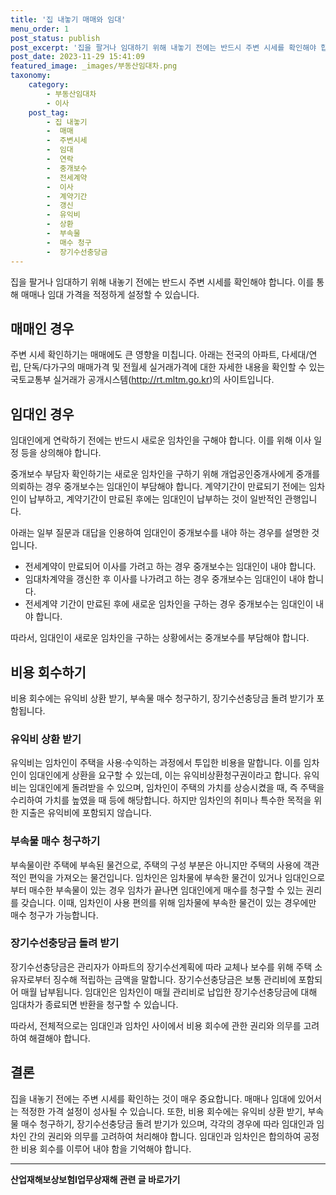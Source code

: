 ```yaml
---
title: '집 내놓기 매매와 임대'
menu_order: 1
post_status: publish
post_excerpt: '집을 팔거나 임대하기 위해 내놓기 전에는 반드시 주변 시세를 확인해야 합니다. 이를 통해 매매나 임대 가격을 적정하게 설정할 수 있습니다.'
post_date: 2023-11-29 15:41:09
featured_image: _images/부동산임대차.png
taxonomy:
    category:
        - 부동산임대차
        - 이사
    post_tag:
        - 집 내놓기
        -  매매
        -  주변시세
        -  임대
        -  연락
        -  중개보수
        -  전세계약
        -  이사
        -  계약기간
        -  갱신
        -  유익비
        -  상환
        -  부속물
        -  매수 청구
        -  장기수선충당금
---
```



집을 팔거나 임대하기 위해 내놓기 전에는 반드시 주변 시세를 확인해야 합니다. 이를 통해 매매나 임대 가격을 적정하게 설정할 수 있습니다.

## 매매인 경우

주변 시세 확인하기는 매매에도 큰 영향을 미칩니다. 아래는 전국의 아파트, 다세대/연립, 단독/다가구의 매매가격 및 전월세 실거래가격에 대한 자세한 내용을 확인할 수 있는 국토교통부 실거래가 공개시스템(http://rt.mltm.go.kr)의 사이트입니다.

## 임대인 경우

임대인에게 연락하기 전에는 반드시 새로운 임차인을 구해야 합니다. 이를 위해 이사 일정 등을 상의해야 합니다. 

중개보수 부담자 확인하기는 새로운 임차인을 구하기 위해 개업공인중개사에게 중개를 의뢰하는 경우 중개보수는 임대인이 부담해야 합니다. 계약기간이 만료되기 전에는 임차인이 납부하고, 계약기간이 만료된 후에는 임대인이 납부하는 것이 일반적인 관행입니다.

아래는 일부 질문과 대답을 인용하여 임대인이 중개보수를 내야 하는 경우를 설명한 것입니다.

- 전세계약이 만료되어 이사를 가려고 하는 경우 중개보수는 임대인이 내야 합니다.
- 임대차계약을 갱신한 후 이사를 나가려고 하는 경우 중개보수는 임대인이 내야 합니다.
- 전세계약 기간이 만료된 후에 새로운 임차인을 구하는 경우 중개보수는 임대인이 내야 합니다.

따라서, 임대인이 새로운 임차인을 구하는 상황에서는 중개보수를 부담해야 합니다.

## 비용 회수하기

비용 회수에는 유익비 상환 받기, 부속물 매수 청구하기, 장기수선충당금 돌려 받기가 포함됩니다.

### 유익비 상환 받기

유익비는 임차인이 주택을 사용·수익하는 과정에서 투입한 비용을 말합니다. 이를 임차인이 임대인에게 상환을 요구할 수 있는데, 이는 유익비상환청구권이라고 합니다. 유익비는 임대인에게 돌려받을 수 있으며, 임차인이 주택의 가치를 상승시켰을 때, 즉 주택을 수리하여 가치를 높였을 때 등에 해당합니다. 하지만 임차인의 취미나 특수한 목적을 위한 지출은 유익비에 포함되지 않습니다.

### 부속물 매수 청구하기

부속물이란 주택에 부속된 물건으로, 주택의 구성 부분은 아니지만 주택의 사용에 객관적인 편익을 가져오는 물건입니다. 임차인은 임차물에 부속한 물건이 있거나 임대인으로부터 매수한 부속물이 있는 경우 임차가 끝나면 임대인에게 매수를 청구할 수 있는 권리를 갖습니다. 이때, 임차인이 사용 편의를 위해 임차물에 부속한 물건이 있는 경우에만 매수 청구가 가능합니다.

### 장기수선충당금 돌려 받기

장기수선충당금은 관리자가 아파트의 장기수선계획에 따라 교체나 보수를 위해 주택 소유자로부터 징수해 적립하는 금액을 말합니다. 장기수선충당금은 보통 관리비에 포함되어 매월 납부됩니다. 임대인은 임차인이 매월 관리비로 납입한 장기수선충당금에 대해 임대차가 종료되면 반환을 청구할 수 있습니다.

따라서, 전체적으로는 임대인과 임차인 사이에서 비용 회수에 관한 권리와 의무를 고려하여 해결해야 합니다.

## 결론

집을 내놓기 전에는 주변 시세를 확인하는 것이 매우 중요합니다. 매매나 임대에 있어서는 적정한 가격 설정이 성사될 수 있습니다. 또한, 비용 회수에는 유익비 상환 받기, 부속물 매수 청구하기, 장기수선충당금 돌려 받기가 있으며, 각각의 경우에 따라 임대인과 임차인 간의 권리와 의무를 고려하여 처리해야 합니다. 임대인과 임차인은 합의하여 공정한 비용 회수를 이루어 내야 함을 기억해야 합니다.
<!-- wp:separator -->
<hr class="wp-block-separator has-alpha-channel-opacity"/>
<!-- /wp:separator -->

<!-- wp:group {"backgroundColor":"base","layout":{"type":"constrained"}} -->
<div class="wp-block-group has-base-background-color has-background"><!-- wp:paragraph {"align":"center","fontSize":"medium"} -->
<p class="has-text-align-center has-large-font-size"><strong>산업재해보상보험Ⅰ업무상재해 관련 글 바로가기</strong></p>
<!-- /wp:paragraph -->


<!-- wp:latest-posts
{"categories":[{"id":10860,"count":19,"description":"","link":"https://uknowlaw.com/category/%ec%82%b0%ec%97%85%ec%9e%ac%ed%95%b4%eb%b3%b4%ec%83%81%eb%b3%b4%ed%97%98%e2%85%b0%ec%97%85%eb%ac%b4%ec%83%81%ec%9e%ac%ed%95%b4/","name":"산업재해보상보험Ⅰ업무상재해","slug":"산업재해보상보험Ⅰ업무상재해","taxonomy":"category","parent":0,"meta":[],"_links":{"self":[{"href":"https://uknowlaw.com/wp-json/wp/v2/categories/10860"}],"collection":[{"href":"https://uknowlaw.com/wp-json/wp/v2/categories"}],"about":[{"href":"https://uknowlaw.com/wp-json/wp/v2/taxonomies/category"}],"wp:post_type":[{"href":"https://uknowlaw.com/wp-json/wp/v2/posts?categories=10860"}],"curies":[{"name":"wp","href":"https://api.w.org/{rel}","templated":true}]}}],"postsToShow":100,"excerptLength":28,"postLayout":"grid","columns":2,"featuredImageAlign":"left","featuredImageSizeSlug":"large","fontSize":"small"} /--></div>
<!-- /wp:group -->